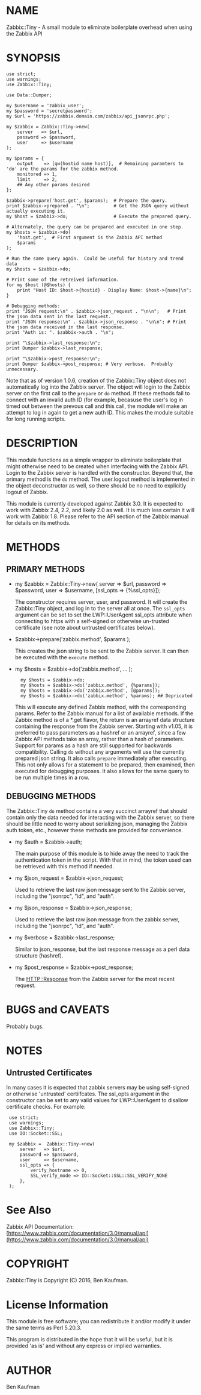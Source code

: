 # NAME

Zabbix::Tiny - A small module to eliminate boilerplate overhead when using the Zabbix API

# SYNOPSIS

    use strict;
    use warnings;
    use Zabbix::Tiny;
    
    use Data::Dumper;
    
    my $username = 'zabbix_user';
    my $password = 'secretpassword';
    my $url = 'https://zabbix.domain.com/zabbix/api_jsonrpc.php';
    
    my $zabbix = Zabbix::Tiny->new(
        server   => $url,
        password => $password,
        user     => $username
    );
    
    my $params = {
        output    => [qw(hostid name host)],  # Remaining paramters to 'do' are the params for the zabbix method.
        monitored => 1,
        limit     => 2,
        ## Any other params desired
    };
    
    $zabbix->prepare('host.get', $params);  # Prepare the query. 
    print $zabbix->prepared . "\n";         # Get the JSON query without actually executing it.
    my $host = $zabbix->do;                 # Execute the prepared query.
    
    # Alternately, the query can be prepared and executed in one step.
    my $hosts = $zabbix->do(
        'host.get',  # First argument is the Zabbix API method
        $params
    );
    
    # Run the same query again.  Could be useful for history and trend data
    my $hosts = $zabbix->do;  
    
    # Print some of the retreived information.
    for my $host (@$hosts) {
        print "Host ID: $host->{hostid} - Display Name: $host->{name}\n";
    }
    
    # Debugging methods:
    print "JSON request:\n" . $zabbix->json_request . "\n\n";   # Print the json data sent in the last request.
    print "JSON response:\n" . $zabbix->json_response . "\n\n"; # Print the json data received in the last response.
    print "Auth is: ". $zabbix->auth . "\n";

    print "\$zabbix->last_response:\n";
    print Dumper $zabbix->last_response;
    
    print "\$zabbix->post_response:\n";
    print Dumper $zabbix->post_response; # Very verbose.  Probably unnecessary.  
    

Note that as of version 1.0.6, creation of the Zabbix::Tiny object does not automatically log into the Zabbix server.
The object will login to the Zabbix server on the first call to the `prepare` or `do` method.  If these methods fail 
to connect with an invalid auth ID (for example, becasuse the user's log in timed out between the prevous call and this
call, the module will make an attempt to log in again to get a new auth ID.  This makes the module suitable for long 
running scripts.

# DESCRIPTION

This module functions as a simple wrapper to eliminate boilerplate that might otherwise need to be created when interfacing with the Zabbix API.  Login to the Zabbix server is handled with the constructor. Beyond that, the primary method is the `do` method. The user.logout method is implemented  in the object deconstructor as well, so there should be no need to explicitly logout of Zabbix.

This module is currently developed against Zabbix 3.0.  It is expected to work with Zabbix 2.4, 2.2, and likely 2.0 as well.  It is much less certain it will work with Zabbix 1.8.  Please refer to the API section of the Zabbix manual for details on its methods.

# METHODS

## PRIMARY METHODS

- my $zabbix = Zabbix::Tiny->new( server => $url, password => $password, user => $username, \[ssl\_opts => {%ssl\_opts}\]);

    The constructor requires server, user, and password.  It will create the Zabbix::Tiny object, and log in to the server all at once.  The `ssl_opts` argument can be set to set the LWP::UserAgent ssl\_opts attribute when connecting to https with a self-signed or otherwise un-trusted certificate (see note about untrusted certificates below).

- $zabbix->prepare('zabbix.method', $params );

    This creates the json string to be sent to the Zabbix server.  It can then be executed with the `execute` method.

- my $hosts = $zabbix->do('zabbix.method', ... );

        my $hosts = $zabbix->do;
        my $hosts = $zabbix->do('zabbix.method', {%params});
        my $hosts = $zabbix->do('zabbix.method', [@params]);
        my $hosts = $zabbix->do('zabbix.method', %params); ## Depricated

    This will execute any defined Zabbix method, with the corresponding params.  Refer to the Zabbix manual for a list of available methods.  If the Zabbix method is of a \*.get flavor, the return is an arrayref data structure containing the response from the Zabbix server.  Starting with v1.05, it is preferred to pass parameters as a hashref or an arrayref, since a few Zabbix API methods take an array, rather than a hash of parameters.  Support for params as a hash are still supported for backwards compatibility.  Calling `do` without any arguments will use the currently prepared json string.  It also calls `prepare` immediately after executing. This not only allows for a statement to be prepared, then examined, then executed for debugging purposes.  It also allows for the same query to be run multiple times in a row.

## DEBUGGING METHODS

The Zabbix::Tiny `do` method contains a very succinct arrayref that should contain only the data needed for interacting with the Zabbix server, so there should be little need to worry about serializing json, managing the Zabbix auth token, etc., however these methods are provided for convenience.

- my $auth = $zabbix->auth;

    The main purpose of this module is to hide away the need to track the authentication token in the script.  With that in mind, the token used can be retrieved with this method if needed.

- my $json\_request = $zabbix->json\_request;

    Used to retrieve the last raw json message sent to the Zabbix server, including the "jsonrpc", "id", and "auth".

- my $json\_response = $zabbix->json\_response;

    Used to retrieve the last raw json message from the zabbix server,  including the "jsonrpc", "id", and "auth".

- my $verbose = $zabbix->last\_response;

    Similar to json\_response, but the last response message as a perl data structure (hashref).

- my $post\_response = $zabbix->post\_response;

    The [HTTP::Response](https://metacpan.org/pod/HTTP::Response) from the Zabbix server for the most recent request.

# BUGS and CAVEATS

Probably bugs.

# NOTES

## Untrusted Certificates

In many cases it is expected that zabbix servers may be using self-signed or otherwise 'untrusted' certiifcates.  The ssl\_opts argument in the constructor can be set to any valid values for LWP::UserAgent to disallow certificate checks.  For example:

     use strict;
     use warnings;
     use Zabbix::Tiny;
     use IO::Socket::SSL;

     my $zabbix =  Zabbix::Tiny->new(
         server   => $url,
         password => $password,
         user     => $username,
         ssl_opts => {
             verify_hostname => 0, 
             SSL_verify_mode => IO::Socket::SSL::SSL_VERIFY_NONE
         },
     );
    

# See Also

Zabbix API Documentation: [https://www.zabbix.com/documentation/3.0/manual/api](https://www.zabbix.com/documentation/3.0/manual/api)

# COPYRIGHT

Zabbix::Tiny is Copyright (C) 2016, Ben Kaufman.

# License Information

This module is free software; you can redistribute it and/or modify it under the same terms as Perl 5.20.3.

This program is distributed in the hope that it will be useful, but it is provided 'as is' and without any express or implied warranties. 

# AUTHOR

Ben Kaufman
